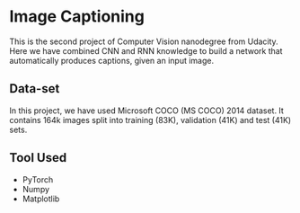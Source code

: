 # Image Captioning
This is the second project of Computer Vision nanodegree from Udacity. Here we have combined CNN and RNN knowledge to build a network that automatically produces captions, given an input image.
## Data-set
In this project, we have used Microsoft COCO (MS COCO) 2014 dataset. It contains 164k images split into training (83K), validation (41K) and test (41K) sets.

## Tool Used
- PyTorch
- Numpy
- Matplotlib
